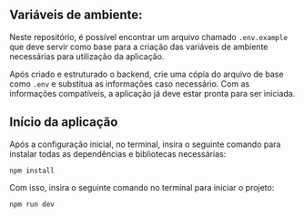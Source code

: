 ## Variáveis de ambiente:

Neste repositório, é possível encontrar um arquivo chamado `.env.example` que deve servir como base para a criação das variáveis de ambiente necessárias para utilização da aplicação.

Após criado e estruturado o backend, crie uma cópia do arquivo de base como `.env` e substitua as informações caso necessário. Com as informações compatíveis, a aplicação já deve estar pronta para ser iniciada.

## Início da aplicação

Após a configuração inicial, no terminal, insira o seguinte comando para instalar todas as dependências e bibliotecas necessárias:

```
npm install
```

Com isso, insira o seguinte comando no terminal para iniciar o projeto:

```
npm run dev
```
